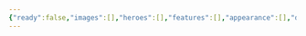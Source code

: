 ```yaml
---
{"ready":false,"images":[],"heroes":[],"features":[],"appearance":[],"dg-publish":true,"permalink":"/tabliczy/mifologicheskie-syuzhety/venera-v-iskusstve/","dgPassFrontmatter":true}
---
```



